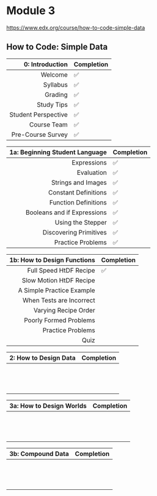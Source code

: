 # Module 3

https://www.edx.org/course/how-to-code-simple-data

## How to Code: Simple Data

|     0: Introduction | Completion         |
| ------------------: | ------------------ |
|             Welcome | :white_check_mark: |
|            Syllabus | :white_check_mark: |
|             Grading | :white_check_mark: |
|          Study Tips | :white_check_mark: |
| Student Perspective | :white_check_mark: |
|         Course Team | :white_check_mark: |
|   Pre-Course Survey | :white_check_mark: |

| 1a: Beginning Student Language | Completion         |
| -----------------------------: | ------------------ |
|                    Expressions | :white_check_mark: |
|                     Evaluation | :white_check_mark: |
|             Strings and Images | :white_check_mark: |
|           Constant Definitions | :white_check_mark: |
|           Function Definitions | :white_check_mark: |
|    Booleans and if Expressions | :white_check_mark: |
|              Using the Stepper | :white_check_mark: |
|         Discovering Primitives | :white_check_mark: |
|              Practice Problems | :white_check_mark: |

| 1b: How to Design Functions | Completion         |
| --------------------------: | ------------------ |
|      Full Speed HtDF Recipe | :white_check_mark: |
|     Slow Motion HtDF Recipe |                    |
|   A Simple Practice Example |                    |
|    When Tests are Incorrect |                    |
|        Varying Recipe Order |                    |
|      Poorly Formed Problems |                    |
|           Practice Problems |                    |
|                        Quiz |                    |

| 2: How to Design Data | Completion |
| --------------------: | ---------- |
|                       |            |
|                       |            |
|                       |            |
|                       |            |
|                       |            |
|                       |            |
|                       |            |
|                       |            |
|                       |            |
|                       |            |
|                       |            |
|                       |            |
|                       |            |

| 3a: How to Design Worlds | Completion |
| -----------------------: | ---------- |
|                          |            |
|                          |            |
|                          |            |
|                          |            |
|                          |            |
|                          |            |
|                          |            |
|                          |            |
|                          |            |
|                          |            |
|                          |            |
|                          |            |
|                          |            |

| 3b: Compound Data | Completion |
| ----------------: | ---------- |
|                   |            |
|                   |            |
|                   |            |
|                   |            |
|                   |            |
|                   |            |
|                   |            |
|                   |            |
|                   |            |
|                   |            |
|                   |            |
|                   |            |
|                   |            |
